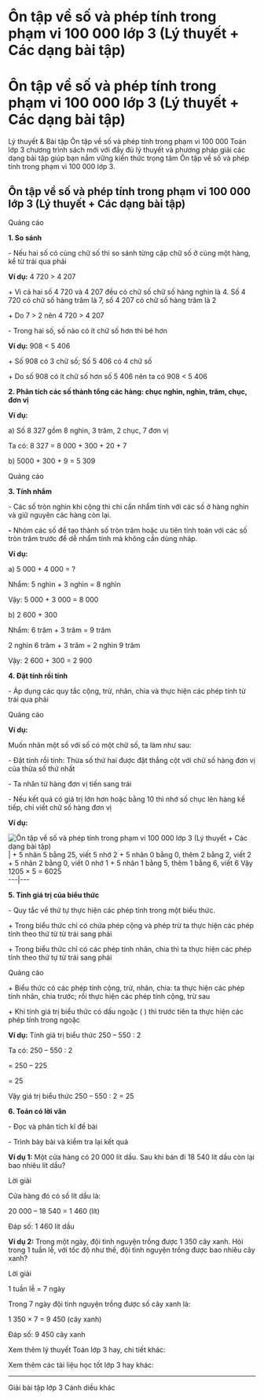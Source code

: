 # Ôn tập về số và phép tính trong phạm vi 100 000 lớp 3 (Lý thuyết + Các dạng bài tập)

# Ôn tập về số và phép tính trong phạm vi 100 000 lớp 3 (Lý thuyết + Các dạng bài tập)

Lý thuyết & Bài tập Ôn tập về số và phép tính trong phạm vi 100 000 Toán lớp 3 chương trình sách mới với đầy đủ lý thuyết và phương pháp giải các dạng bài tập giúp bạn nắm vững kiến thức trọng tâm Ôn tập về số và phép tính trong phạm vi 100 000 lớp 3.

## Ôn tập về số và phép tính trong phạm vi 100 000 lớp 3 (Lý thuyết + Các dạng bài tập)

Quảng cáo

**1\. So sánh**

\- Nếu hai số có cùng chữ số thì so sánh từng cặp chữ số ở cùng một hàng, kể từ trái qua phải

**Ví dụ:** 4 720 > 4 207

\+ Vì cả hai số 4 720 và 4 207 đều có chữ số chữ số hàng nghìn là 4. Số 4 720 có chữ số hàng trăm là 7, số 4 207 có chữ số hàng trăm là 2 

\+ Do 7 > 2 nên 4 720 > 4 207

\- Trong hai số, số nào có ít chữ số hơn thì bé hơn

**Ví dụ:** 908 < 5 406

\+ Số 908 có 3 chữ số; Số 5 406 có 4 chữ số

\+ Do số 908 có ít chữ số hơn số 5 406 nên ta có 908 < 5 406

**2\. Phân tích các số thành tổng các hàng: chục nghìn, nghìn, trăm, chục, đơn vị**

**Ví dụ:**

a) Số 8 327 gồm 8 nghìn, 3 trăm, 2 chục, 7 đơn vị

Ta có: 8 327 = 8 000 + 300 + 20 + 7

b) 5000 + 300 + 9 = 5 309

Quảng cáo

**3\. Tính nhẩm**

\- Các số tròn nghìn khi cộng thì chỉ cần nhẩm tính với các số ở hàng nghìn và giữ nguyên các hàng còn lại.

**-** Nhóm các số để tạo thành số tròn trăm hoặc ưu tiên tính toán với các số tròn trăm trước để dễ nhẩm tính mà không cần dùng nháp.

**Ví dụ:**

a) 5 000 + 4 000 = ?

Nhẩm: 5 nghìn + 3 nghìn = 8 nghìn

Vậy: 5 000 + 3 000 = 8 000

b) 2 600 + 300

Nhẩm: 6 trăm + 3 trăm = 9 trăm

2 nghìn 6 trăm + 3 trăm = 2 nghìn 9 trăm

Vậy: 2 600 + 300 = 2 900

**4\. Đặt tính rồi tính**

\- Áp dụng các quy tắc cộng, trừ, nhân, chia và thực hiện các phép tính từ trái qua phải

Quảng cáo

**Ví dụ:**

Muốn nhân một số với số có một chữ số, ta làm như sau:

\- Đặt tính rồi tính: Thừa số thứ hai được đặt thẳng cột với chữ số hàng đơn vị của thừa số thứ nhất

\- Ta nhân từ hàng đơn vị tiến sang trái

\- Nếu kết quả có giá trị lớn hơn hoặc bằng 10 thì nhớ số chục lên hàng kế tiếp, chỉ viết chữ số hàng đơn vị

**Ví dụ:**

![Ôn tập về số và phép tính trong phạm vi 100 000 lớp 3 \(Lý thuyết + Các dạng bài tập\)](https://vietjack.com/toan-3-cd/images/ly-thuyet-phep-tru-trong-pham-vi-100-000-252065.PNG)  
|  \+ 5 nhân 5 bằng 25, viết 5 nhớ 2 \+ 5 nhân 0 bằng 0, thêm 2 bằng 2, viết 2 \+ 5 nhân 2 bằng 0, viết 0 nhớ 1 \+ 5 nhân 1 bằng 5, thêm 1 bằng 6, viết 6 Vậy 1205 × 5 = 6025  
---|---  
  
**5\. Tính giá trị của biểu thức**

\- Quy tắc về thứ tự thực hiện các phép tính trong một biểu thức.

\+ Trong biểu thức chỉ có chứa phép cộng và phép trừ ta thực hiện các phép tính theo thứ từ từ trái sang phải

\+ Trong biểu thức chỉ có các phép tính nhân, chia thì ta thực hiện các phép tính theo thứ tự từ trái sang phải

Quảng cáo

\+ Biểu thức có các phép tính cộng, trừ, nhân, chia: ta thực hiện các phép tính nhân, chia trước; rồi thực hiện các phép tính cộng, trừ sau

\+ Khi tính giá trị biểu thức có dấu ngoặc ( ) thì trước tiên ta thực hiện các phép tính trong ngoặc

**Ví dụ:** Tính giá trị biểu thức 250 – 550 : 2

Ta có: 250 – 550 : 2 

= 250 – 225

= 25

Vậy giá trị biểu thức 250 – 550 : 2 = 25

**6\. Toán có lời văn**

\- Đọc và phân tích kĩ đề bài 

\- Trình bày bài và kiểm tra lại kết quả

**Ví dụ 1:** Một cửa hàng có 20 000 lít dầu. Sau khi bán đi 18 540 lít dầu còn lại bao nhiêu lít dầu?

Lời giải

Cửa hàng đó có số lít dầu là:

20 000 – 18 540 = 1 460 (lít)

Đáp số: 1 460 lít dầu

**Ví dụ 2:** Trong một ngày, đội tình nguyện trồng được 1 350 cây xanh. Hỏi trong 1 tuần lễ, với tốc độ như thế, đội tình nguyện trồng được bao nhiêu cây xanh?

Lời giải

1 tuần lễ = 7 ngày

Trong 7 ngày đội tình nguyện trồng được số cây xanh là:

1 350 × 7 = 9 450 (cây xanh)

Đáp số: 9 450 cây xanh

Xem thêm lý thuyết Toán lớp 3 hay, chi tiết khác:

Xem thêm các tài liệu học tốt lớp 3 hay khác:

* * *

Giải bài tập lớp 3 Cánh diều khác

